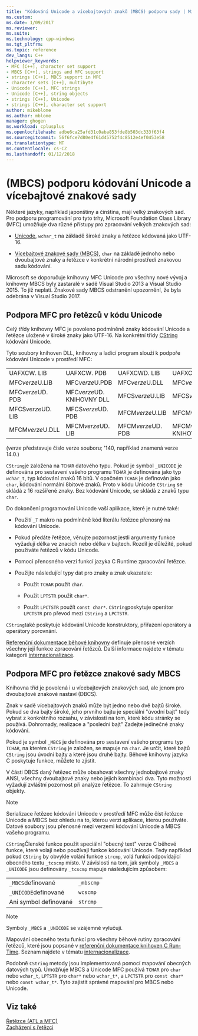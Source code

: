```yaml
---
title: "Kódování Unicode a vícebajtových znaků (MBCS) podporu sady | Microsoft Docs"
ms.custom: 
ms.date: 1/09/2017
ms.reviewer: 
ms.suite: 
ms.technology: cpp-windows
ms.tgt_pltfrm: 
ms.topic: reference
dev_langs: C++
helpviewer_keywords:
- MFC [C++], character set support
- MBCS [C++], strings and MFC support
- strings [C++], MBCS support in MFC
- character sets [C++], multibyte
- Unicode [C++], MFC strings
- Unicode [C++], string objects
- strings [C++], Unicode
- strings [C++], character set support
author: mikeblome
ms.author: mblome
manager: ghogen
ms.workload: cplusplus
ms.openlocfilehash: adbe6ca25afd31c0aba853fde8b503dc333f63f4
ms.sourcegitcommit: 56f6fce7d80e4f61d45752f4c8512e4ef0453e58
ms.translationtype: MT
ms.contentlocale: cs-CZ
ms.lasthandoff: 01/12/2018
---
```

# <a name="unicode-and-multibyte-character-set-mbcs-support"></a>(MBCS) podporu kódování Unicode a vícebajtové znakové sady

Některé jazyky, například japonštiny a čínština, mají velký znakových sad. Pro podporu programování pro tyto trhy, Microsoft Foundation Class Library (MFC) umožňuje dva různé přístupy pro zpracování velkých znakových sad:

- [Unicode](#mfc-support-for-unicode-strings), `wchar_t` na základě široké znaky a řetězce kódovaná jako UTF-16.

- [Vícebajtové znakové sady (MBCS)](#mfc-support-for-mbcs-strings), `char` na základě jednoho nebo dvoubajtové znaky a řetězce v konkrétní národní prostředí znakovou sadu kódování.

Microsoft se doporučuje knihovny MFC Unicode pro všechny nové vývoj a knihovny MBCS byly zastaralé v sadě Visual Studio 2013 a Visual Studio 2015. To již neplatí. Znakové sady MBCS odstranění upozornění, že byla odebrána v Visual Studio 2017.

## <a name="mfc-support-for-unicode-strings"></a>Podpora MFC pro řetězců v kódu Unicode

Celý třídy knihovny MFC je povoleno podmíněně znaky kódování Unicode a řetězce uložené v široké znaky jako UTF-16. Na konkrétní třídy [CString](../atl-mfc-shared/reference/cstringt-class.md) kódování Unicode.

Tyto soubory knihoven DLL, knihovny a ladicí program slouží k podpoře kódování Unicode v prostředí MFC:

|||||
|-|-|-|-|
|UAFXCW. LIB|UAFXCW. PDB|UAFXCWD. LIB|UAFXCWD. PDB|
|MFC*verze*U.LIB|MFC*verze*U.PDB|MFC*verze*U.DLL|MFC*verze*UD. LIB|
|MFC*verze*UD. PDB|MFC*verze*UD. KNIHOVNY DLL|MFCS*verze*U.LIB|MFCS*verze*U.PDB|
|MFCS*verze*UD. LIB|MFCS*verze*UD. PDB|MFCM*verze*U.LIB|MFCM*verze*U.PDB|
|MFCM*verze*U.DLL|MFCM*verze*UD. LIB|MFCM*verze*UD. PDB|MFCM*verze*UD. KNIHOVNY DLL|

(*verze* představuje číslo verze souboru; '140, například znamená verze 14.0.)

`CString`je založena na `TCHAR` datového typu. Pokud je symbol `_UNICODE` je definována pro sestavení vašeho programu `TCHAR` je definována jako typ `wchar_t`, typ kódování znaků 16 bitů. V opačném `TCHAR` je definován jako `char`, kódování normální 8bitové znaků. Proto v kódu Unicode `CString` se skládá z 16 rozšířené znaky. Bez kódování Unicode, se skládá z znaků typu `char`.

Do dokončení programování Unicode vaší aplikace, které je nutné také:

- Použití `_T` makro na podmíněně kód literálu řetězce přenosný na kódování Unicode.

- Pokud předáte řetězce, věnujte pozornost jestli argumenty funkce vyžadují délka ve znacích nebo délka v bajtech. Rozdíl je důležité, pokud používáte řetězců v kódu Unicode.

- Pomocí přenosného verzí funkcí jazyka C Runtime zpracování řetězce.

- Použijte následující typy dat pro znaky a znak ukazatele:

   - Použít `TCHAR` použít `char`.

   - Použít `LPTSTR` použít `char*`.

   - Použít `LPCTSTR` použít `const char*`. `CString`poskytuje operátor `LPCTSTR` pro převod mezi `CString` a `LPCTSTR`.

`CString`také poskytuje kódování Unicode konstruktory, přiřazení operátory a operátory porovnání.

[Referenční dokumentace běhové knihovny](../c-runtime-library/c-run-time-library-reference.md) definuje přenosné verzích všechny její funkce zpracování řetězců. Další informace najdete v tématu kategorii [internacionalizace](../c-runtime-library/internationalization.md).

## <a name="mfc-support-for-mbcs-strings"></a>Podpora MFC pro řetězce znakové sady MBCS

Knihovna tříd je povolená i u vícebajtových znakových sad, ale jenom pro dvoubajtové znakové nastaví (DBCS).

Znak v sadě vícebajtových znaků může být jedno nebo dvě bajtů široké. Pokud se dva bajty široké, jeho prvního bajtu je speciální "úvodní bajt" tedy vybrat z konkrétního rozsahu, v závislosti na tom, které kódu stránky se používá. Dohromady, realizace a "poslední bajt" Zadejte jedinečné znaky kódování.

Pokud je symbol `_MBCS` je definována pro sestavení vašeho programu typ `TCHAR`, na kterém `CString` je založen, se mapuje na `char`. Je určit, které bajtů `CString` jsou úvodní bajty a které jsou druhé bajty. Běhové knihovny jazyka C poskytuje funkce, můžete to zjistit.

V části DBCS daný řetězec může obsahovat všechny jednobajtové znaky ANSI, všechny dvoubajtové znaky nebo jejich kombinaci dva. Tyto možnosti vyžadují zvláštní pozornost při analýze řetězce. To zahrnuje `CString` objekty.

> [!NOTE]
> Serializace řetězec kódování Unicode v prostředí MFC může číst řetězce Unicode a MBCS bez ohledu na to, kterou verzi aplikace, kterou používáte. Datové soubory jsou přenosné mezi verzemi kódování Unicode a MBCS vašeho programu.

`CString`Členské funkce použít speciální "obecný text" verze C běhové funkce, které volají nebo používají funkce kódování Unicode. Tedy například pokud `CString` by obvykle volání funkce `strcmp`, volá funkci odpovídající obecného textu `_tcscmp` místo. V závislosti na tom, jak symboly `_MBCS` a `_UNICODE` jsou definovány `_tcscmp` mapuje následujícím způsobem:

|||
|-|-|
|`_MBCS`definované|`_mbscmp`|
|`_UNICODE`definované|`wcscmp`|
|Ani symbol definované|`strcmp`|

> [!NOTE]
> Symboly `_MBCS` a `_UNICODE` se vzájemně vylučují.

Mapování obecného textu funkcí pro všechny běhové rutiny zpracování řetězců, které jsou popsané v [referenční dokumentace knihoven C Run-Time](../c-runtime-library/c-run-time-library-reference.md). Seznam najdete v tématu [internacionalizace](../c-runtime-library/internationalization.md).

Podobně `CString` metody jsou implementovaná pomocí mapování obecných datových typů. Umožňuje MBCS a Unicode MFC používá `TCHAR` pro `char` nebo `wchar_t`, `LPTSTR` pro `char*` nebo `wchar_t*`, a `LPCTSTR` pro `const char*` nebo `const wchar_t*`. Tyto zajistit správné mapování pro MBCS nebo Unicode.

## <a name="see-also"></a>Viz také

[Řetězce (ATL a MFC)](../atl-mfc-shared/strings-atl-mfc.md)  
[Zacházení s řetězci](../c-runtime-library/string-manipulation-crt.md)  
